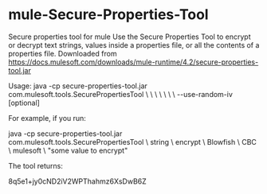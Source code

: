 # mule-Secure-Properties-Tool
Secure properties tool for mule
Use the Secure Properties Tool to encrypt or decrypt text strings, values inside a properties file, or all the contents of a properties file.
Downloaded from https://docs.mulesoft.com/downloads/mule-runtime/4.2/secure-properties-tool.jar

Usage:
java -cp secure-properties-tool.jar com.mulesoft.tools.SecurePropertiesTool \\
<method> \\
<operation> \\
<algorithm> \\
<mode> \\
<key> \\
<value> \\ --use-random-iv [optional]
  
For example, if you run:

java -cp secure-properties-tool.jar com.mulesoft.tools.SecurePropertiesTool \\
string \\
encrypt \\
Blowfish \\
CBC \\
mulesoft \\
"some value to encrypt"

The tool returns:

8q5e1+jy0cND2iV2WPThahmz6XsDwB6Z
